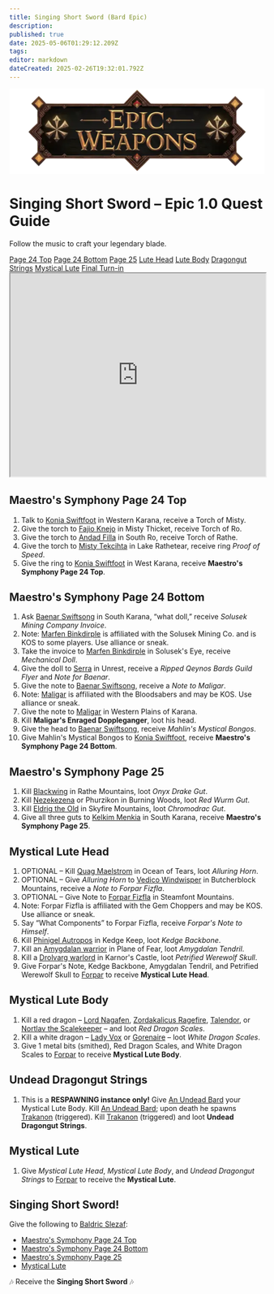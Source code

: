 ```yaml
---
title: Singing Short Sword (Bard Epic)
description: 
published: true
date: 2025-05-06T01:29:12.209Z
tags: 
editor: markdown
dateCreated: 2025-02-26T19:32:01.792Z
---
```


<!-- ───────────── Bard Epic 1.0 – Singing Short Sword ───────────── -->
<div class="page-container">

  <!-- Header ------------------------------------------------------- -->
  <div class="hero-card">
    <img src="/epicweapons.webp" alt="Epic Bard Weapons Banner" class="hero-img">
    <h1 class="hero-title">Singing Short Sword – Epic&nbsp;1.0 Quest Guide</h1>
    <p class="hero-sub">Follow the music to craft your legendary blade.</p>
  </div>

  <!-- Quick-Nav ---------------------------------------------------- -->
  <nav class="toc-nav">
    <a href="#page24top">Page&nbsp;24 Top</a>
    <a href="#page24bottom">Page&nbsp;24 Bottom</a>
    <a href="#page25">Page&nbsp;25</a>
    <a href="#lutehead">Lute Head</a>
    <a href="#lutebody">Lute Body</a>
    <a href="#strings">Dragongut Strings</a>
    <a href="#lute">Mystical Lute</a>
    <a href="#final">Final Turn-in</a>
  </nav>

  <!-- Item Preview ------------------------------------------------- -->
  <iframe src="https://www.thjdi.cc/item/2020542" width="100%" height="400"></iframe>

  <!-- Quest Sections ------------------------------------------------>

  <section id="page24top" class="quest-card">
    <h2>Maestro's Symphony Page 24 Top</h2>
    <ol>
      <li>Talk to <a href="https://eqdb.net/npc/detail/12117">Konia Swiftfoot</a> in Western Karana, receive a Torch of Misty.</li>
      <li>Give the torch to <a href="https://eqdb.net/npc/detail/33092">Fajio Knejo</a> in Misty Thicket, receive Torch of Ro.</li>
      <li>Give the torch to <a href="https://eqdb.net/npc/detail/35030">Andad Filla</a> in South Ro, receive Torch of Rathe.</li>
      <li>Give the torch to <a href="https://eqdb.net/npc/detail/51052">Misty Tekcihta</a> in Lake Rathetear, receive ring <em>Proof of Speed</em>.</li>
      <li>Give the ring to <a href="https://eqdb.net/npc/detail/12117">Konia Swiftfoot</a> in West Karana, receive <strong>Maestro's Symphony Page 24 Top</strong>.</li>
    </ol>
  </section>

  <section id="page24bottom" class="quest-card">
    <h2>Maestro's Symphony Page 24 Bottom</h2>
    <ol>
      <li>Ask <a href="https://eqdb.net/npc/detail/14046">Baenar Swiftsong</a> in South Karana, “what doll,” receive <em>Solusek Mining Company Invoice</em>.</li>
      <li class="note">Note: <a href="https://eqdb.net/npc/detail/31080">Marfen Binkdirple</a> is affiliated with the Solusek Mining Co. and is KOS to some players. Use alliance or sneak.</li>
      <li>Take the invoice to <a href="https://eqdb.net/npc/detail/31080">Marfen Binkdirple</a> in Solusek's Eye, receive <em>Mechanical Doll</em>.</li>
      <li>Give the doll to <a href="https://eqdb.net/npc/detail/63029">Serra</a> in Unrest, receive a <em>Ripped Qeynos Bards Guild Flyer</em> and <em>Note for Baenar</em>.</li>
      <li>Give the note to <a href="https://eqdb.net/npc/detail/14046">Baenar Swiftsong</a>, receive a <em>Note to Maligar</em>.</li>
      <li class="note">Note: <a href="https://eqdb.net/npc/detail/12076">Maligar</a> is affiliated with the Bloodsabers and may be KOS. Use alliance or sneak.</li>
      <li>Give the note to <a href="https://eqdb.net/npc/detail/12076">Maligar</a> in Western Plains of Karana.</li>
      <li>Kill <strong>Maligar's Enraged Doppleganger</strong>, loot his head.</li>
      <li>Give the head to <a href="https://eqdb.net/npc/detail/14046">Baenar Swiftsong</a>, receive <em>Mahlin's Mystical Bongos</em>.</li>
      <li>Give Mahlin's Mystical Bongos to <a href="https://eqdb.net/npc/detail/12117">Konia Swiftfoot</a>, receive <strong>Maestro's Symphony Page 24 Bottom</strong>.</li>
    </ol>
  </section>

  <section id="page25" class="quest-card">
    <h2>Maestro's Symphony Page 25</h2>
    <ol>
      <li>Kill <a href="https://eqdb.net/npc/detail/50323">Blackwing</a> in Rathe Mountains, loot <em>Onyx Drake Gut</em>.</li>
      <li>Kill <a href="https://eqdb.net/npc/detail/87034">Nezekezena</a> or Phurzikon in Burning Woods, loot <em>Red Wurm Gut</em>.</li>
      <li>Kill <a href="https://eqdb.net/npc/detail/91085">Eldrig the Old</a> in Skyfire Mountains, loot <em>Chromodrac Gut</em>.</li>
      <li>Give all three guts to <a href="https://eqdb.net/npc/detail/14082">Kelkim Menkia</a> in South Karana, receive <strong>Maestro's Symphony Page 25</strong>.</li>
    </ol>
  </section>

  <section id="lutehead" class="quest-card">
    <h2>Mystical Lute Head</h2>
    <ol>
      <li class="optional">OPTIONAL – Kill <a href="https://eqdb.net/npc/detail/69093">Quag Maelstrom</a> in Ocean of Tears, loot <em>Alluring Horn</em>.</li>
      <li class="optional">OPTIONAL – Give <em>Alluring Horn</em> to <a href="https://eqdb.net/npc/detail/68115">Vedico Windwisper</a> in Butcherblock Mountains, receive a <em>Note to Forpar Fizfla</em>.</li>
      <li class="optional">OPTIONAL – Give Note to <a href="https://eqdb.net/npc/detail/56130">Forpar Fizfla</a> in Steamfont Mountains.</li>
      <li class="note">Note: Forpar Fizfla is affiliated with the Gem Choppers and may be KOS. Use alliance or sneak.</li>
      <li>Say “What Components” to Forpar Fizfla, receive <em>Forpar's Note to Himself</em>.</li>
      <li>Kill <a href="https://eqdb.net/npc/detail/64001">Phinigel Autropos</a> in Kedge Keep, loot <em>Kedge Backbone</em>.</li>
      <li>Kill an <a href="https://eqdb.net/npc/detail/72015">Amygdalan warrior</a> in Plane of Fear, loot <em>Amygdalan Tendril</em>.</li>
      <li>Kill a <a href="https://eqdb.net/npc/detail/102103">Drolvarg warlord</a> in Karnor's Castle, loot <em>Petrified Werewolf Skull</em>.</li>
      <li>Give Forpar's Note, Kedge Backbone, Amygdalan Tendril, and Petrified Werewolf Skull to <a href="https://eqdb.net/npc/detail/56130">Forpar</a> to receive <strong>Mystical Lute Head</strong>.</li>
    </ol>
  </section>

  <section id="lutebody" class="quest-card">
    <h2>Mystical Lute Body</h2>
    <ol>
      <li>Kill a red dragon – <a href="https://eqdb.net/npc/detail/32040">Lord Nagafen</a>, <a href="https://eqdb.net/npc/detail/91090">Zordakalicus Ragefire</a>, <a href="https://eqdb.net/npc/detail/91093">Talendor</a>, or <a href="https://eqdb.net/npc/detail/39148">Nortlav the Scalekeeper</a> – and loot <em>Red Dragon Scales</em>.</li>
      <li>Kill a white dragon – <a href="https://eqdb.net/npc/detail/73057">Lady Vox</a> or <a href="https://eqdb.net/npc/detail/86014">Gorenaire</a> – loot <em>White Dragon Scales</em>.</li>
      <li>Give 1 metal bits (smithed), Red Dragon Scales, and White Dragon Scales to <a href="https://eqdb.net/npc/detail/56130">Forpar</a> to receive <strong>Mystical Lute Body</strong>.</li>
    </ol>
  </section>

  <section id="strings" class="quest-card">
    <h2>Undead Dragongut Strings</h2>
    <ol>
      <li>This is a <strong>RESPAWNING instance only!</strong> Give <a href="https://eqdb.net/npc/detail/89168">An Undead Bard</a> your Mystical Lute Body. Kill <a href="https://eqdb.net/npc/detail/89168">An Undead Bard</a>; upon death he spawns <a href="https://eqdb.net/npc/detail/89181">Trakanon</a> (triggered). Kill <a href="https://eqdb.net/npc/detail/89181">Trakanon</a> (triggered) and loot <strong>Undead Dragongut Strings</strong>.</li>
    </ol>
  </section>

  <section id="lute" class="quest-card">
    <h2>Mystical Lute</h2>
    <ol>
      <li>Give <em>Mystical Lute Head</em>, <em>Mystical Lute Body</em>, and <em>Undead Dragongut Strings</em> to <a href="https://eqdb.net/npc/detail/56130">Forpar</a> to receive the <strong>Mystical Lute</strong>.</li>
    </ol>
  </section>

  <section id="final" class="quest-card final">
    <h2>Singing Short Sword!</h2>
    <p>Give the following to <a href="https://eqdb.net/npc/detail/86097">Baldric Slezaf</a>:</p>
    <ul>
      <li><a href="https://eqdb.net/item/detail/20376">Maestro's Symphony Page 24 Top</a></li>
      <li><a href="https://eqdb.net/item/detail/20383">Maestro's Symphony Page 24 Bottom</a></li>
      <li><a href="https://eqdb.net/item/detail/20377">Maestro's Symphony Page 25</a></li>
      <li><a href="https://eqdb.net/item/detail/20538">Mystical Lute</a></li>
    </ul>
    <p class="reward">🎶 Receive the <strong>Singing Short Sword</strong> 🎶</p>
  </section>

</div>
